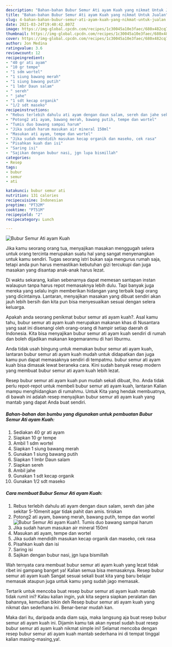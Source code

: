 ```yaml
---
description: "Bahan-bahan Bubur Semur Ati ayam Kuah yang nikmat Untuk Jualan"
title: "Bahan-bahan Bubur Semur Ati ayam Kuah yang nikmat Untuk Jualan"
slug: 4-bahan-bahan-bubur-semur-ati-ayam-kuah-yang-nikmat-untuk-jualan
date: 2021-03-24T19:40:42.807Z
image: https://img-global.cpcdn.com/recipes/1c30045a10e3faec/680x482cq70/bubur-semur-ati-ayam-kuah-foto-resep-utama.jpg
thumbnail: https://img-global.cpcdn.com/recipes/1c30045a10e3faec/680x482cq70/bubur-semur-ati-ayam-kuah-foto-resep-utama.jpg
cover: https://img-global.cpcdn.com/recipes/1c30045a10e3faec/680x482cq70/bubur-semur-ati-ayam-kuah-foto-resep-utama.jpg
author: Jon Medina
ratingvalue: 3.6
reviewcount: 12
recipeingredient:
- "40 gr ati ayam"
- "10 gr tempe"
- "1 sdm wortel"
- "1 siung bawang merah"
- "1 siung bawang putih"
- "1 lmbr Daun salam"
- " sereh"
- " jahe"
- "1 sdt kecap organik"
- "1/2 sdt maseko"
recipeinstructions:
- "Rebus terlebih dahulu ati ayam dengan daun salam, sereh dan jahe sekitar 5-10menit agar tidak pahit dan amis. tiriskan"
- "Potong2 ati ayam, bawang merah, bawang putih, tempe dan wortel"
- "Tumis duo bawang sampai harum"
- "Jika sudah harum masukan air mineral 150ml"
- "Masukan ati ayam, tempe dan wortel"
- "Jika sudah mendidih masukan kecap organik dan maseko, cek rasa"
- "Pisahkan kuah dan isi"
- "Saring isi"
- "Sajikan dengan bubur nasi, jgn lupa bismillah"
categories:
- Resep
tags:
- bubur
- semur
- ati

katakunci: bubur semur ati 
nutrition: 131 calories
recipecuisine: Indonesian
preptime: "PT32M"
cooktime: "PT51M"
recipeyield: "2"
recipecategory: Lunch

---
```



![Bubur Semur Ati ayam Kuah](https://img-global.cpcdn.com/recipes/1c30045a10e3faec/680x482cq70/bubur-semur-ati-ayam-kuah-foto-resep-utama.jpg)

Jika kamu seorang orang tua, menyajikan masakan menggugah selera untuk orang tercinta merupakan suatu hal yang sangat menyenangkan untuk kamu sendiri. Tugas seorang istri bukan saja mengurus rumah saja, tetapi anda pun harus memastikan kebutuhan gizi tercukupi dan juga masakan yang disantap anak-anak harus lezat.

Di waktu  sekarang, kalian sebenarnya dapat memesan santapan instan walaupun tanpa harus repot memasaknya lebih dulu. Tapi banyak juga mereka yang selalu ingin memberikan hidangan yang terbaik bagi orang yang dicintainya. Lantaran, menyajikan masakan yang dibuat sendiri akan jauh lebih bersih dan kita pun bisa menyesuaikan sesuai dengan selera keluarga. 



Apakah anda seorang penikmat bubur semur ati ayam kuah?. Asal kamu tahu, bubur semur ati ayam kuah merupakan makanan khas di Nusantara yang saat ini disenangi oleh orang-orang di hampir setiap daerah di Indonesia. Kita bisa menyajikan bubur semur ati ayam kuah sendiri di rumah dan boleh dijadikan makanan kegemaranmu di hari liburmu.

Anda tidak usah bingung untuk memakan bubur semur ati ayam kuah, lantaran bubur semur ati ayam kuah mudah untuk didapatkan dan juga kamu pun dapat memasaknya sendiri di tempatmu. bubur semur ati ayam kuah bisa dimasak lewat beraneka cara. Kini sudah banyak resep modern yang membuat bubur semur ati ayam kuah lebih lezat.

Resep bubur semur ati ayam kuah pun mudah sekali dibuat, lho. Anda tidak perlu repot-repot untuk membeli bubur semur ati ayam kuah, lantaran Kalian mampu menghidangkan di rumahmu. Untuk Kita yang hendak membuatnya, di bawah ini adalah resep menyajikan bubur semur ati ayam kuah yang mantab yang dapat Anda buat sendiri.

<!--inarticleads1-->

##### Bahan-bahan dan bumbu yang digunakan untuk pembuatan Bubur Semur Ati ayam Kuah:

1. Sediakan 40 gr ati ayam
1. Siapkan 10 gr tempe
1. Ambil 1 sdm wortel
1. Siapkan 1 siung bawang merah
1. Gunakan 1 siung bawang putih
1. Siapkan 1 lmbr Daun salam
1. Siapkan  sereh
1. Ambil  jahe
1. Gunakan 1 sdt kecap organik
1. Gunakan 1/2 sdt maseko




<!--inarticleads2-->

##### Cara membuat Bubur Semur Ati ayam Kuah:

1. Rebus terlebih dahulu ati ayam dengan daun salam, sereh dan jahe sekitar 5-10menit agar tidak pahit dan amis. tiriskan
1. Potong2 ati ayam, bawang merah, bawang putih, tempe dan wortel
<img src="https://img-global.cpcdn.com/steps/8d86b78564621a88/160x128cq70/bubur-semur-ati-ayam-kuah-langkah-memasak-2-foto.jpg" alt="Bubur Semur Ati ayam Kuah">1. Tumis duo bawang sampai harum
1. Jika sudah harum masukan air mineral 150ml
1. Masukan ati ayam, tempe dan wortel
1. Jika sudah mendidih masukan kecap organik dan maseko, cek rasa
1. Pisahkan kuah dan isi
1. Saring isi
1. Sajikan dengan bubur nasi, jgn lupa bismillah




Wah ternyata cara membuat bubur semur ati ayam kuah yang lezat tidak ribet ini gampang banget ya! Kalian semua bisa memasaknya. Resep bubur semur ati ayam kuah Sangat sesuai sekali buat kita yang baru belajar memasak ataupun juga untuk kamu yang sudah jago memasak.

Tertarik untuk mencoba buat resep bubur semur ati ayam kuah mantab tidak rumit ini? Kalau kalian ingin, yuk kita segera siapkan peralatan dan bahannya, kemudian bikin deh Resep bubur semur ati ayam kuah yang nikmat dan sederhana ini. Benar-benar mudah kan. 

Maka dari itu, daripada anda diam saja, maka langsung aja buat resep bubur semur ati ayam kuah ini. Dijamin kamu tak akan nyesel sudah buat resep bubur semur ati ayam kuah nikmat simple ini! Selamat mencoba dengan resep bubur semur ati ayam kuah mantab sederhana ini di tempat tinggal kalian masing-masing,ya!.

